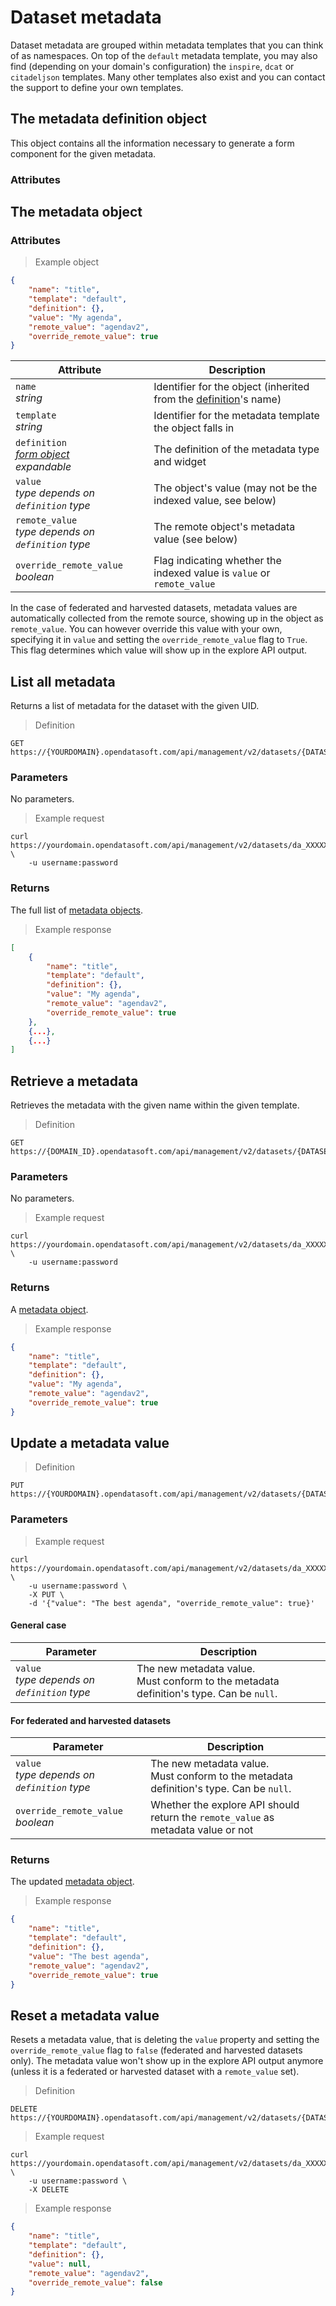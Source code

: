 # Dataset metadata

Dataset metadata are grouped within metadata templates that you can think of as namespaces. On top of the `default` metadata template, you may also find (depending on your domain's configuration) the `inspire`, `dcat` or `citadeljson` templates. Many other templates also exist and you can contact the support to define your own templates.

## The metadata definition object

This object contains all the information necessary to generate a form component for the given metadata.

### Attributes



## The metadata object

### Attributes

> Example object

```json
{
    "name": "title",
    "template": "default",
    "definition": {},
    "value": "My agenda",
    "remote_value": "agendav2",
    "override_remote_value": true
}
```

Attribute | Description
--------- | -----------
`name` <br> *string* | Identifier for the object (inherited from the [definition](#the-metadata-definition-object)'s name)
`template` <br> *string* | Identifier for the metadata template the object falls in
`definition` <br> *[form object](#the-form-object)* <br> <em class="expandable">expandable</em> | The definition of the metadata type and widget
`value` <br> *type depends on `definition` type* | The object's value (may not be the indexed value, see below)
`remote_value` <br> *type depends on `definition` type* | The remote object's metadata value (see below)
`override_remote_value` <br> *boolean* | Flag indicating whether the indexed value is `value` or `remote_value`

In the case of federated and harvested datasets, metadata values are automatically collected from the remote source, showing up in the object as `remote_value`. You can however override this value with your own, specifying it in `value` and setting the `override_remote_value` flag to `True`. This flag determines which value will show up in the explore API output.

## List all metadata

Returns a list of metadata for the dataset with the given UID.

> Definition

```HTTP
GET https://{YOURDOMAIN}.opendatasoft.com/api/management/v2/datasets/{DATASET_ID}/metadata/
```

### Parameters

No parameters.

> Example request

```shell
curl https://yourdomain.opendatasoft.com/api/management/v2/datasets/da_XXXXXX/metadata/ \
    -u username:password
```

### Returns

The full list of [metadata objects](#the-metadata-object).

> Example response

```json
[
    {
        "name": "title",
        "template": "default",
        "definition": {},
        "value": "My agenda",
        "remote_value": "agendav2",
        "override_remote_value": true
    },
    {...},
    {...}
]
```

## Retrieve a metadata

Retrieves the metadata with the given name within the given template.

> Definition

```HTTP
GET https://{DOMAIN_ID}.opendatasoft.com/api/management/v2/datasets/{DATASET_UID}/metadata/{TEMPLATE_NAME}/{METADATA_NAME}/
```

### Parameters

No parameters.

> Example request

```HTTP
curl https://yourdomain.opendatasoft.com/api/management/v2/datasets/da_XXXXXX/metadata/default/title/ \
    -u username:password
```


### Returns

A [metadata object](#the-metadata-object).

> Example response

```json
{
    "name": "title",
    "template": "default",
    "definition": {},
    "value": "My agenda",
    "remote_value": "agendav2",
    "override_remote_value": true
}
```

## Update a metadata value

> Definition

```HTTP
PUT https://{YOURDOMAIN}.opendatasoft.com/api/management/v2/datasets/{DATASET_UID}/{TEMPLATE_NAME}/{METADATA_NAME}/
```

### Parameters

> Example request

```HTTP
curl https://yourdomain.opendatasoft.com/api/management/v2/datasets/da_XXXXXX/metadata/default/title/ \
    -u username:password \
    -X PUT \
    -d '{"value": "The best agenda", "override_remote_value": true}'
```

#### General case

Parameter | Description
--------- | -----------
`value` <br> *type depends on `definition` type* | The new metadata value. <br> Must conform to the metadata definition's type. Can be `null`.

#### For federated and harvested datasets

Parameter | Description
--------- | -----------
`value` <br> *type depends on `definition` type* | The new metadata value. <br> Must conform to the metadata definition's type. Can be `null`.
`override_remote_value` <br> *boolean* | Whether the explore API should return the `remote_value` as metadata value or not

### Returns

The updated [metadata object](#the-metadata-object).

> Example response

```json
{
    "name": "title",
    "template": "default",
    "definition": {},
    "value": "The best agenda",
    "remote_value": "agendav2",
    "override_remote_value": true
}
```


## Reset a metadata value

Resets a metadata value, that is deleting the `value` property and setting the `override_remote_value` flag to `false` (federated and harvested datasets only). The metadata value won't show up in the explore API output anymore (unless it is a federated or harvested dataset with a `remote_value` set).

> Definition

```HTTP
DELETE https://{YOURDOMAIN}.opendatasoft.com/api/management/v2/datasets/{DATASET_UID}/{TEMPLATE_NAME}/{METADATA_NAME}/
```

> Example request

```HTTP
curl https://yourdomain.opendatasoft.com/api/management/v2/datasets/da_XXXXXX/metadata/default/title/ \
    -u username:password \
    -X DELETE
```

> Example response

```json
{
    "name": "title",
    "template": "default",
    "definition": {},
    "value": null,
    "remote_value": "agendav2",
    "override_remote_value": false
}
```
